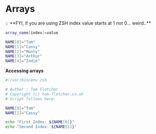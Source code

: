 # Arrays

<aside>
💡 **FYI, if you are using ZSH index value starts at 1 not 0... weird..**

</aside>

```bash
array_name[index]=value

NAME[0]="Tom"
NAME[1]="Cassy"
NAME[2]="Monty"
NAME[3]="Arthur"
NAME[4]="Indie"
```

**Accessing arrays**

```bash
#!/usr/bin/env zsh

# Author : Tom Fletcher
# Copyright (c) tom-fletcher.co.uk
# Script follows here:

NAME[0]="Tom"
NAME[1]="Cassy"

echo "First Index: ${NAME[0]}"
echo "Second Index: ${NAME[1]}"
```